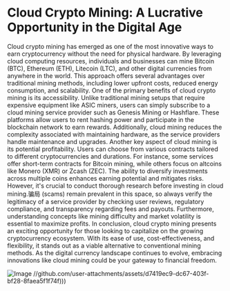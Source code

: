 # Cloud Crypto Mining: A Lucrative Opportunity in the Digital Age
Cloud crypto mining has emerged as one of the most innovative ways to earn cryptocurrency without the need for physical hardware. By leveraging cloud computing resources, individuals and businesses can mine Bitcoin (BTC), Ethereum (ETH), Litecoin (LTC), and other digital currencies from anywhere in the world. This approach offers several advantages over traditional mining methods, including lower upfront costs, reduced energy consumption, and scalability.
One of the primary benefits of cloud crypto mining is its accessibility. Unlike traditional mining setups that require expensive equipment like ASIC miners, users can simply subscribe to a cloud mining service provider such as Genesis Mining or Hashflare. These platforms allow users to rent hashing power and participate in the blockchain network to earn rewards. Additionally, cloud mining reduces the complexity associated with maintaining hardware, as the service providers handle maintenance and upgrades.
Another key aspect of cloud mining is its potential profitability. Users can choose from various contracts tailored to different cryptocurrencies and durations. For instance, some services offer short-term contracts for Bitcoin mining, while others focus on altcoins like Monero (XMR) or Zcash (ZEC). The ability to diversify investments across multiple coins enhances earning potential and mitigates risks.
However, it's crucial to conduct thorough research before investing in cloud mining.骗局 (scams) remain prevalent in this space, so always verify the legitimacy of a service provider by checking user reviews, regulatory compliance, and transparency regarding fees and payouts. Furthermore, understanding concepts like mining difficulty and market volatility is essential to maximize profits.
In conclusion, cloud crypto mining presents an exciting opportunity for those looking to capitalize on the growing cryptocurrency ecosystem. With its ease of use, cost-effectiveness, and flexibility, it stands out as a viable alternative to conventional mining methods. As the digital currency landscape continues to evolve, embracing innovations like cloud mining could be your gateway to financial freedom. 

![Image](https://github.com/user-attachments/assets/4a25d116-2220-4385-b08e-f287af8fcbc4)
 //github.com/user-attachments/assets/d7419ec9-dc67-403f-bf28-8faea5f1f74f)))
